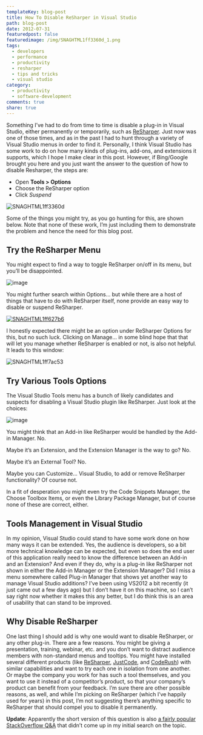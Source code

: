 ```yaml
---
templateKey: blog-post
title: How To Disable ReSharper in Visual Studio
path: blog-post
date: 2012-07-31
featuredpost: false
featuredimage: /img/SNAGHTML1ff3360d_1.png
tags:
  - developers
  - performance
  - productivity
  - resharper
  - tips and tricks
  - visual studio
category:
  - productivity
  - software-development
comments: true
share: true
---
```


Something I’ve had to do from time to time is disable a plug-in in Visual Studio, either permanently or temporarily, such as [ReSharper](http://www.jetbrains.com/resharper). Just now was one of those times, and as in the past I had to hunt through a variety of Visual Studio menus in order to find it. Personally, I think Visual Studio has some work to do on how many kinds of plug-ins, add-ons, and extensions it supports, which I hope I make clear in this post. However, if Bing/Google brought you here and you just want the answer to the question of how to disable Resharper, the steps are:

- Open **Tools > Options**
- Choose the ReSharper option
- Click _Suspend_

![SNAGHTML1ff3360d](/img/SNAGHTML1ff3360d_1.png "SNAGHTML1ff3360d")

Some of the things you might try, as you go hunting for this, are shown below. Note that none of these work, I’m just including them to demonstrate the problem and hence the need for this blog post.

## Try the ReSharper Menu

You might expect to find a way to toggle ReSharper on/off in its menu, but you’ll be disappointed.

![image](/img/image_3_10.png "image")

You might further search within Options… but while there are a host of things that have to do with ReSharper itself, none provide an easy way to disable or suspend ReSharper.

[![SNAGHTML1ff627b6](/img/SNAGHTML1ff627b6_thumb.png "SNAGHTML1ff627b6")](/wp-content/uploads/Media/Default/Windows-Live-Writer/3e903b968c11_CCC5/SNAGHTML1ff627b6.png)

I honestly expected there might be an option under ReSharper Options for this, but no such luck. Clicking on Manage… in some blind hope that that will let you manage whether ReSharper is enabled or not, is also not helpful. It leads to this window:

![SNAGHTML1ff7ac53](/img/SNAGHTML1ff7ac53_1.png "SNAGHTML1ff7ac53")

## Try Various Tools Options

The Visual Studio Tools menu has a bunch of likely candidates and suspects for disabling a Visual Studio plugin like ReSharper. Just look at the choices:

![image](/img/image_6_10.png "image")

You might think that an Add-in like ReSharper would be handled by the Add-in Manager. No.

Maybe it’s an Extension, and the Extension Manager is the way to go? No.

Maybe it’s an External Tool? No.

Maybe you can Customize… Visual Studio, to add or remove ReSharper functionality? Of course not.

In a fit of desperation you might even try the Code Snippets Manager, the Choose Toolbox Items, or even the Library Package Manager, but of course none of these are correct, either.

## Tools Management in Visual Studio

In my opinion, Visual Studio could stand to have some work done on how many ways it can be extended. Yes, the audience is developers, so a bit more technical knowledge can be expected, but even so does the end user of this application really need to know the difference between an Add-in and an Extension? And even if they do, why is a plug-in like ReSharper not shown in either the Add-in Manager or the Extension Manager? Did I miss a menu somewhere called Plug-in Manager that shows yet another way to manage Visual Studio additions? I’ve been using VS2012 a bit recently (it just came out a few days ago) but I don’t have it on this machine, so I can’t say right now whether it makes this any better, but I do think this is an area of usability that can stand to be improved.

## Why Disable ReSharper

One last thing I should add is why one would want to disable ReSharper, or any other plug-in. There are a few reasons. You might be giving a presentation, training, webinar, etc. and you don’t want to distract audience members with non-standard menus and tooltips. You might have installed several different products (like [ReSharper](http://www.jetbrains.com/resharper), [JustCode](http://www.telerik.com/products/justcode.aspx), and [CodeRush](http://www.devexpress.com/Products/Visual_Studio_Add-in/Coding_Assistance)) with similar capabilities and want to try each one in isolation from one another. Or maybe the company you work for has such a tool themselves, and you want to use it instead of a competitor’s product, so that your company’s product can benefit from your feedback. I’m sure there are other possible reasons, as well, and while I’m picking on ReSharper (which I’ve happily used for years) in this post, I’m not suggesting there’s anything specific to ReSharper that should compel you to disable it permanently.

**Update**: Apparently the short version of this question is also [a fairly popular StackOverflow Q&A](http://stackoverflow.com/questions/2189792/how-can-i-disable-resharper-in-vs-and-enable-it-again) that didn’t come up in my initial search on the topic.
